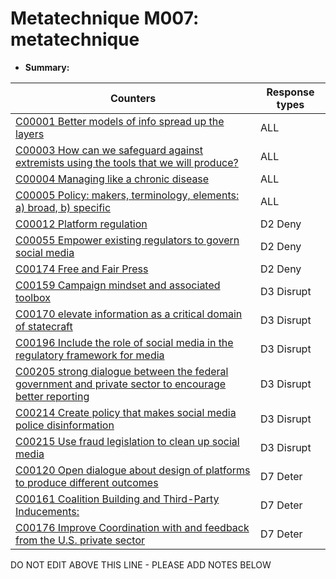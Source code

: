 # Metatechnique M007: metatechnique

* **Summary:** 


| Counters | Response types |
| -------- | -------------- |
| [C00001 Better models of info spread up the layers](../counters/C00001.md) | ALL |
| [C00003 How can we safeguard against extremists using the tools that we will produce?](../counters/C00003.md) | ALL |
| [C00004 Managing like a chronic disease](../counters/C00004.md) | ALL |
| [C00005 Policy: makers, terminology, elements: a) broad, b) specific](../counters/C00005.md) | ALL |
| [C00012 Platform regulation](../counters/C00012.md) | D2 Deny |
| [C00055 Empower existing regulators to govern social media](../counters/C00055.md) | D2 Deny |
| [C00174 Free and Fair Press](../counters/C00174.md) | D2 Deny |
| [C00159 Campaign mindset and associated toolbox](../counters/C00159.md) | D3 Disrupt |
| [C00170 elevate information as a critical domain of statecraft](../counters/C00170.md) | D3 Disrupt |
| [C00196 Include the role of social media in the regulatory framework for media](../counters/C00196.md) | D3 Disrupt |
| [C00205 strong dialogue between the federal government and private sector to encourage better reporting](../counters/C00205.md) | D3 Disrupt |
| [C00214 Create policy that makes social media police disinformation](../counters/C00214.md) | D3 Disrupt |
| [C00215 Use fraud legislation to clean up social media](../counters/C00215.md) | D3 Disrupt |
| [C00120 Open dialogue about design of platforms to produce different outcomes](../counters/C00120.md) | D7 Deter |
| [C00161 Coalition Building and Third-Party Inducements:](../counters/C00161.md) | D7 Deter |
| [C00176 Improve Coordination with and feedback from the U.S. private sector](../counters/C00176.md) | D7 Deter |


DO NOT EDIT ABOVE THIS LINE - PLEASE ADD NOTES BELOW